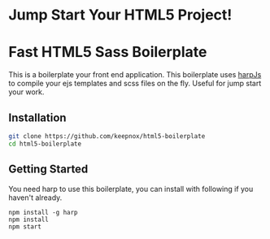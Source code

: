 # Jump Start Your HTML5 Project!
# Fast HTML5 Sass Boilerplate

This is a boilerplate your front end application. This boilerplate uses [harpJs](http://harpjs.com/) to compile your ejs templates and scss files on the fly. Useful for jump start your work.

## Installation
```bash
git clone https://github.com/keepnox/html5-boilerplate
cd html5-boilerplate
```

## Getting Started
You need harp to use this boilerplate, you can install with following if you haven't already.
```
npm install -g harp
npm install
npm start
```
